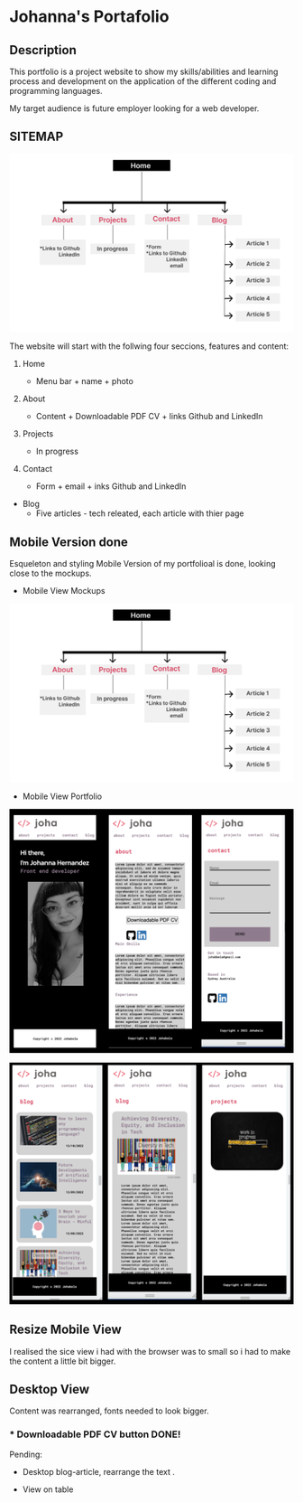 # Johanna's Portafolio 

## Description

This portfolio is a project website to show my skills/abilities and learning process and development on the application of the different coding and programming languages. 

My target audience is future employer looking for a web developer.


## SITEMAP

![](img/sitemap.png)

The website will start with the follwing four seccions, features and content:

1. Home
    - Menu bar + name + photo 

2. About 
    - Content + Downloadable PDF CV + links Github and LinkedIn 

3. Projects 
    - In progress 

4. Contact
    - Form + email + inks Github and LinkedIn 

- Blog 
     - Five articles - tech releated, each article with thier page



## Mobile Version done
Esqueleton and styling Mobile Version of my portfolioal is done, looking close to the mockups. 

- Mobile View Mockups 

![](img/sitemap.png)

- Mobile View Portfolio 

![](img/Mobile%20Portafolio%20View%201.png)

![](img/Mobile%20Portafolio%20View%202.png)



## Resize Mobile View

I realised the sice view i had with the browser was to small so i had to make the content a little bit bigger. 

## Desktop View 

Content was rearranged, fonts needed to look bigger.


### * Downloadable PDF CV button DONE! 


Pending:

* Desktop blog-article, rearrange the text . 

* View on table 

